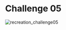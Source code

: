 # Challenge 05 
![recreation_challenge05](https://github.com/sndaba/2024DuBoisChallengeInRstats/assets/53818579/5486326d-4cac-4d39-b2d0-70f95b8f3aee)

